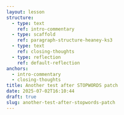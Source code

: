 ```yaml
---
layout: lesson
structure:
  - type: text
    ref: intro-commentary
  - type: scaffold
    ref: paragraph-structure-heaney-ks3
  - type: text
    ref: closing-thoughts
  - type: reflection
    ref: default-reflection
anchors:
  - intro-commentary
  - closing-thoughts
title: Another test after STOPWORDS patch
date: 2025-07-02T16:10:44
draft: true
slug: another-test-after-stopwords-patch
---
```


<!-- intro-commentary -->

<!-- paragraph-structure-heaney-ks3 -->

<!-- closing-thoughts -->

<!-- default-reflection -->

